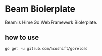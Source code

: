 # Beam Biolerplate

Beam is Hime Go Web Framework Biolerplate.

## how to use

```terminal
go get -u github.com/acoshift/goreload
```